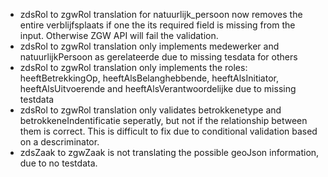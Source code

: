 - zdsRol to zgwRol translation for natuurlijk_persoon now removes the entire verblijfsplaats if one the its required field is missing from the input. Otherwise ZGW API will fail the validation.
- zdsRol to zgwRol translation only implements medewerker and natuurlijkPersoon as gerelateerde due to missing tesdata for others
- zdsRol to zgwRol translation only implements the roles: heeftBetrekkingOp, heeftAlsBelanghebbende, heeftAlsInitiator, heeftAlsUitvoerende and heeftAlsVerantwoordelijke due to missing testdata
- zdsRol to zgwRol translation only validates betrokkenetype and betrokkeneIndentificatie seperatly, but not if the relationship between them is correct. This is difficult to fix due to conditional validation based on a descriminator.
- zdsZaak to zgwZaak is not translating the possible geoJson information, due to no testdata.